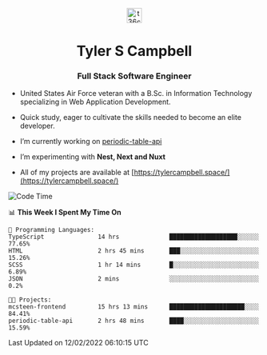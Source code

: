 <p align="center">
<a href="https://www.linkedin.com/in/t36campbell" target="blank"><img align="center" src="https://ik.imagekit.io/t36campbell/Portfolio/linkedin.png.original_m8bbGgPh6.png" alt="t36campbell" height="30" width="30" /></a>
</p>
<h1 align="center">Tyler S Campbell</h1>
<h3 align="center">Full Stack Software Engineer</h3>

* United States Air Force veteran with a B.Sc. in Information Technology specializing in Web Application Development. 

* Quick study, eager to cultivate the skills needed to become an elite developer.

* I’m currently working on [periodic-table-api](https://github.com/t36campbell/periodic-table-api)

* I’m experimenting with **Nest, Next and Nuxt**

* All of my projects are available at [https://tylercampbell.space/](https://tylercampbell.space/)

<!--START_SECTION:waka-->
![Code Time](http://img.shields.io/badge/Code%20Time-1%2C423%20hrs%206%20mins-blue)

📊 **This Week I Spent My Time On** 

```text
💬 Programming Languages: 
TypeScript               14 hrs              ███████████████████░░░░░░   77.65% 
HTML                     2 hrs 45 mins       ███░░░░░░░░░░░░░░░░░░░░░░   15.26% 
SCSS                     1 hr 14 mins        █░░░░░░░░░░░░░░░░░░░░░░░░   6.89% 
JSON                     2 mins              ░░░░░░░░░░░░░░░░░░░░░░░░░   0.2%

🐱‍💻 Projects: 
mcsteen-frontend         15 hrs 13 mins      █████████████████████░░░░   84.41% 
periodic-table-api       2 hrs 48 mins       ████░░░░░░░░░░░░░░░░░░░░░   15.59%

```


 Last Updated on 12/02/2022 06:10:15 UTC
<!--END_SECTION:waka-->
